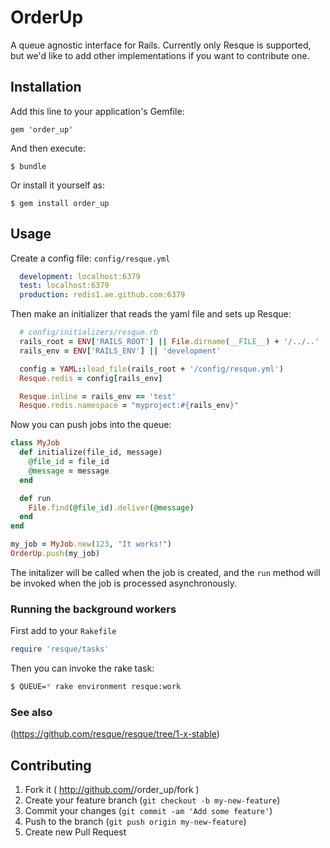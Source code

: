# OrderUp 

A queue agnostic interface for Rails. Currently only Resque is supported, but we'd like to add other implementations if you want to contribute one.

## Installation

Add this line to your application's Gemfile:

    gem 'order_up'

And then execute:

    $ bundle

Or install it yourself as:

    $ gem install order_up

## Usage

Create a config file: `config/resque.yml`

```yaml
  development: localhost:6379
  test: localhost:6379
  production: redis1.ae.github.com:6379
```

Then make an initializer that reads the yaml file and sets up Resque:

```ruby
  # config/initializers/resque.rb
  rails_root = ENV['RAILS_ROOT'] || File.dirname(__FILE__) + '/../..'
  rails_env = ENV['RAILS_ENV'] || 'development'

  config = YAML::load_file(rails_root + '/config/resque.yml')
  Resque.redis = config[rails_env]

  Resque.inline = rails_env == 'test'
  Resque.redis.namespace = "myproject:#{rails_env}"
```

Now you can push jobs into the queue:
```ruby
class MyJob
  def initialize(file_id, message)
    @file_id = file_id
    @message = message
  end

  def run
    File.find(@file_id).deliver(@message)
  end
end

my_job = MyJob.new(123, "It works!")
OrderUp.push(my_job)
```

The initalizer will be called when the job is created, and the `run` method
will be invoked when the job is processed asynchronously.

### Running the background workers
First add to your `Rakefile`
```ruby
require 'resque/tasks'
```
Then you can invoke the rake task:

```bash
$ QUEUE=* rake environment resque:work
```

### See also
(https://github.com/resque/resque/tree/1-x-stable)

## Contributing

1. Fork it ( http://github.com/<my-github-username>/order_up/fork )
2. Create your feature branch (`git checkout -b my-new-feature`)
3. Commit your changes (`git commit -am 'Add some feature'`)
4. Push to the branch (`git push origin my-new-feature`)
5. Create new Pull Request
